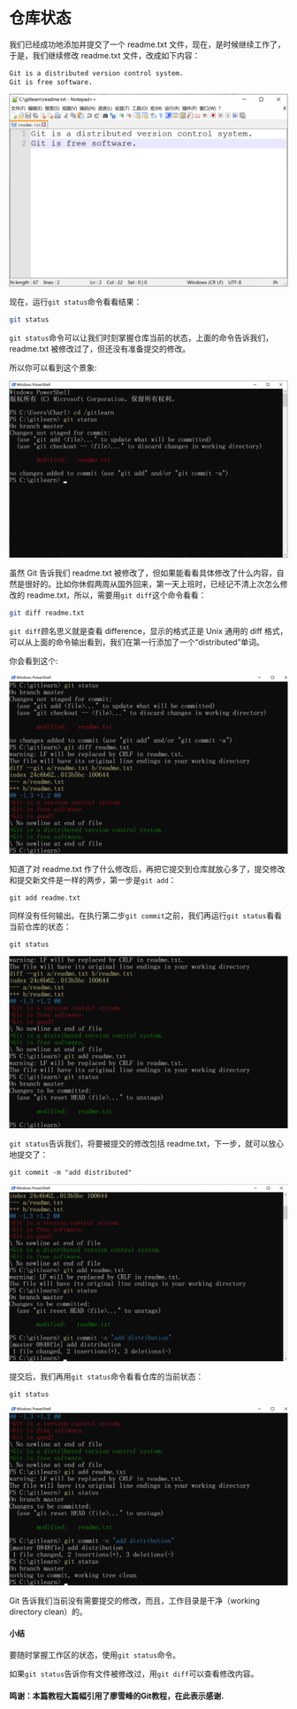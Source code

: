# 仓库状态

我们已经成功地添加并提交了一个 readme.txt 文件，现在，是时候继续工作了，于是，我们继续修改 readme.txt 文件，改成如下内容：

 

```
Git is a distributed version control system.
Git is free software.
```

 

![1562067872659](.\Assert\1562067872659.png)

现在，运行`git status`命令看看结果：

 

```bash
git status
```

 

`git status`命令可以让我们时刻掌握仓库当前的状态，上面的命令告诉我们，readme.txt 被修改过了，但还没有准备提交的修改。

 所以你可以看到这个景象:

![1562067999369](.\Assert\1562067999369.png)

虽然 Git 告诉我们 readme.txt 被修改了，但如果能看看具体修改了什么内容，自然是很好的。比如你休假两周从国外回来，第一天上班时，已经记不清上次怎么修改的 readme.txt，所以，需要用`git diff`这个命令看看：

```bash
git diff readme.txt 
```

 

`git diff`顾名思义就是查看 difference，显示的格式正是 Unix 通用的 diff 格式，可以从上面的命令输出看到，我们在第一行添加了一个“distributed”单词。

 你会看到这个:

![1562068078129](.\Assert\1562068078129.png)

知道了对 readme.txt 作了什么修改后，再把它提交到仓库就放心多了，提交修改和提交新文件是一样的两步，第一步是`git add`：

 

```
git add readme.txt
```

 

同样没有任何输出。在执行第二步`git commit`之前，我们再运行`git status`看看当前仓库的状态：

 

```
git status
```

 ![1562068127437](.\Assert\1562068127437.png)

`git status`告诉我们，将要被提交的修改包括 readme.txt，下一步，就可以放心地提交了：

 

```
git commit -m "add distributed"
```

 ![1562068183017](.\Assert\1562068183017.png)

提交后，我们再用`git status`命令看看仓库的当前状态：

 

```
git status
```

 

![1562068219971](.\Assert\1562068219971.png)

Git 告诉我们当前没有需要提交的修改，而且，工作目录是干净（working directory clean）的。

#### 小结

要随时掌握工作区的状态，使用`git status`命令。

 

如果`git status`告诉你有文件被修改过，用`git diff`可以查看修改内容。



#### 鸣谢：本篇教程大篇幅引用了廖雪峰的Git教程，在此表示感谢.


